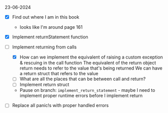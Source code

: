 23-06-2024

- [x] Find out where I am in this book
    - looks like I'm around page 161
- [x] Implement returnStatement function
- [ ] Implement returning from calls
    - [x] How can we implement the equivalent of raising a custom exception & rescuing in the call function
        The equivalent of the return object return needs to refer to the value that's being returned
        We can have a return struct that refers to the value
    - [ ] What are all the places that can be between call and return?
    - [ ] Implement return struct
    - Pause on branch: `implement_return_statement` - maybe I need to implement proper runtime errors before I implement return

- [ ] Replace all panic!s with proper handled errors